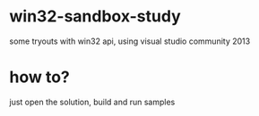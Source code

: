# win32-sandbox-study
some tryouts with win32 api, using visual studio community 2013

# how to?
just open the solution, build and run samples
